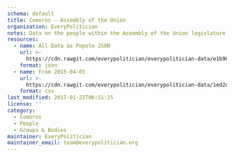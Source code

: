 ```yaml
---
schema: default
title: Comoros — Assembly of the Union
organization: EveryPolitician
notes: Data on the people within the Assembly of the Union legislature of Comoros.
resources:
  - name: All Data as Popolo JSON
    url: >-
      https://cdn.rawgit.com/everypolitician/everypolitician-data/e1b90077ef7d59642c26a041c3016bcd4966855d/data/Comoros/Assembly/ep-popolo-v1.0.json
    format: json
  - name: From 2015-04-03
    url: >-
      https://cdn.rawgit.com/everypolitician/everypolitician-data/1ed2db8bbaa9f9cf554757ca4d748d07a7c6790d/data/Comoros/Assembly/term-2015.csv
    format: csv
last_modified: 2017-01-22T06:51:15
license: ''
category:
  - Comoros
  - People
  - Groups & Bodies
maintainer: EveryPolitician
maintainer_email: team@everypolitician.org
---
```

